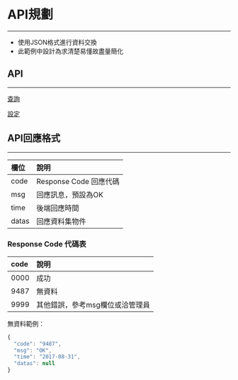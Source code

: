 # API規劃

---

* 使用JSON格式進行資料交換
* 此範例中設計為求清楚易懂故盡量簡化

## API

---

[查詢](/api/query.md)

[設定](/api/setting.md)

## API回應格式

---

| 欄位 | 說明 |
| :--- | :--- |
| code | Response Code 回應代碼 |
| msg | 回應訊息，預設為OK |
| time | 後端回應時間 |
| datas | 回應資料集物件 |



### Response Code 代碼表

| code | 說明 |
| :--- | :--- |
| 0000 | 成功 |
| 9487 | 無資料 |
| 9999 | 其他錯誤，參考msg欄位或洽管理員 |

無資料範例：

```js
{
  "code": "9487",
  "msg": "OK",
  "time": "2017-08-31",
  "datas": null
}
```



